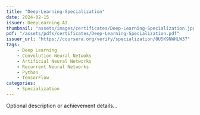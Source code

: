 ```yaml
---
title: "Deep-Learning-Specialization"
date: 2024-02-15
issuer: DeepLearning.AI
thumbnail: "assets/images/certificates/Deep-Learning-Specialization.jpg"
pdf: "/assets/pdfs/certificates/Deep-Learning-Specialization.pdf"
issuer_url: "https://coursera.org/verify/specialization/8U5K9NWHLW37"
tags:
    - Deep Learning
    - Convolution Neural Netwoks
    - Artificial Neural Networks
    - Recurrent Neural Networks
    - Python
    - TensorFlow
categories:
    - Specialization
---
```


Optional description or achievement details...
